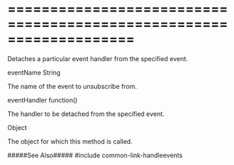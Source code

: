 ===================================================================
===================================================================

<!--shortDescription-->
Detaches a particular event handler from the specified event.
<!--/shortDescription-->

<!--paramName1-->eventName<!--/paramName1-->
<!--paramType1-->String<!--/paramType1-->
<!--paramDescription1-->
The name of the event to unsubscribe from.
<!--/paramDescription1-->

<!--paramName2-->eventHandler<!--/paramName2-->
<!--paramType2-->function()<!--/paramType2-->
<!--paramDescription2-->
The handler to be detached from the specified event.
<!--/paramDescription2-->

<!--returnType-->Object<!--/returnType-->
<!--returnDescription-->
The object for which this method is called.
<!--/returnDescription-->

<!--fullDescription-->
#####See Also#####
#include common-link-handleevents
<!--/fullDescription-->